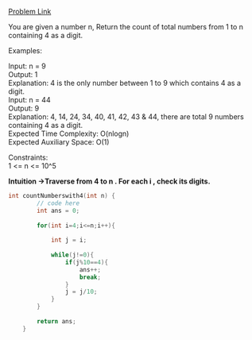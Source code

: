 [Problem Link](https://www.geeksforgeeks.org/problems/count-numbers-containing-43022/1)<br>

You are given a number n, Return the count of total numbers from 1 to n containing 4 as a digit.<br>

Examples:<br>

Input: n = 9<br>
Output: 1<br>
Explanation: 4 is the only number between 1 to 9 which contains 4 as a digit.<br>
Input: n = 44<br>
Output: 9<br>
Explanation: 4, 14, 24, 34, 40, 41, 42, 43 & 44, there are total 9 numbers containing 4 as a digit.<br>
Expected Time Complexity: O(nlogn)<br>
Expected Auxiliary Space: O(1)<br>

Constraints:<br>
1 <= n <= 10^5<br>

__Intuition ->Traverse from 4 to n . For each i , check its digits.__

```C++
int countNumberswith4(int n) {
        // code here
        int ans = 0;
        
        for(int i=4;i<=n;i++){
            
            int j = i;
            
            while(j!=0){
                if(j%10==4){
                    ans++;
                    break;
                }
                j = j/10;
            }
        }
        
        return ans;
    }
```
